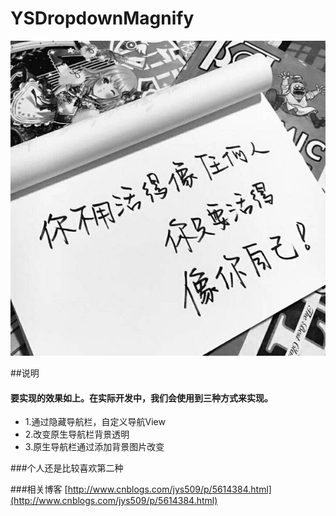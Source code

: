 # YSDropdownMagnify
![(下拉放大)](https://github.com/jiangys/YSDropdownMagnify/blob/master/timg.jpg)

##说明
#### 要实现的效果如上。在实际开发中，我们会使用到三种方式来实现。
* 1.通过隐藏导航栏，自定义导航View
* 2.改变原生导航栏背景透明
* 3.原生导航栏通过添加背景图片改变

###个人还是比较喜欢第二种

###相关博客 [http://www.cnblogs.com/jys509/p/5614384.html](http://www.cnblogs.com/jys509/p/5614384.html)
